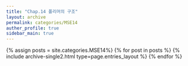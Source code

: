 ```yaml
---
title: "Chap.14 폴리머의 구조"
layout: archive
permalink: categories/MSE14
auther_profile: true
sidebar_main: true
---
```


{% assign posts = site.categories.MSE14%}
{% for post in posts %} {% include archive-single2.html type=page.entries_layout %} {% endfor %}